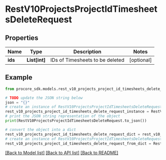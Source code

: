 # RestV10ProjectsProjectIdTimesheetsDeleteRequest


## Properties

Name | Type | Description | Notes
------------ | ------------- | ------------- | -------------
**ids** | **List[int]** | IDs of Timesheets to be deleted | [optional] 

## Example

```python
from procore_sdk.models.rest_v10_projects_project_id_timesheets_delete_request import RestV10ProjectsProjectIdTimesheetsDeleteRequest

# TODO update the JSON string below
json = "{}"
# create an instance of RestV10ProjectsProjectIdTimesheetsDeleteRequest from a JSON string
rest_v10_projects_project_id_timesheets_delete_request_instance = RestV10ProjectsProjectIdTimesheetsDeleteRequest.from_json(json)
# print the JSON string representation of the object
print(RestV10ProjectsProjectIdTimesheetsDeleteRequest.to_json())

# convert the object into a dict
rest_v10_projects_project_id_timesheets_delete_request_dict = rest_v10_projects_project_id_timesheets_delete_request_instance.to_dict()
# create an instance of RestV10ProjectsProjectIdTimesheetsDeleteRequest from a dict
rest_v10_projects_project_id_timesheets_delete_request_from_dict = RestV10ProjectsProjectIdTimesheetsDeleteRequest.from_dict(rest_v10_projects_project_id_timesheets_delete_request_dict)
```
[[Back to Model list]](../README.md#documentation-for-models) [[Back to API list]](../README.md#documentation-for-api-endpoints) [[Back to README]](../README.md)


